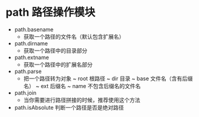 # path 路径操作模块
- path.basename
    + 获取一个路径的文件名（默认包含扩展名）
- path.dirname
    + 获取一个路径中的目录部分
- path.extname
    + 获取一个路径中的扩展名部分
- path.parse
    + 把一个路径转为对象
        ~ root 根路径
        ~ dir 目录
        ~ base 文件名（含有后缀名）
        ~ ext 后缀名
        ~ name 不包含后缀名的文件名
- path.join
    + 当你需要进行路径拼接的时候，推荐使用这个方法
- path.isAbsolute 判断一个路径是否是绝对路径